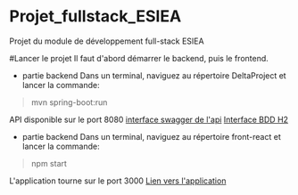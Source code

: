# Projet_fullstack_ESIEA
Projet du module de développement full-stack ESIEA

#Lancer le projet
 Il faut d'abord démarrer le backend, puis le frontend.
- partie backend
Dans un terminal, naviguez au répertoire DeltaProject et lancer la commande:
> mvn spring-boot:run 
 
 API disponible sur le port 8080
 [interface swagger de l'api](http://localhost:8080/swagger-ui.html)
 [Interface BDD H2](http://localhost:8080/h2-console)
 
- partie backend
 Dans un terminal, naviguez au répertoire front-react et lancer la commande:
> npm start

 L'application tourne sur le port 3000
 [Lien vers l'application](http://localhost:3000/)